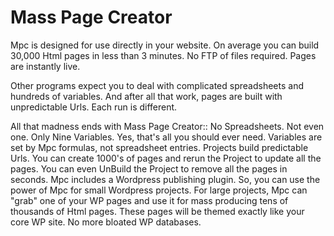 # Mass Page Creator

Mpc is designed for use directly in your website. On average you can build 30,000 Html pages in less than 3 minutes. No FTP of files required. Pages are instantly live.

Other programs expect you to deal with complicated spreadsheets and hundreds of variables. And after all that work, pages are built with unpredictable Urls. Each run is different.

All that madness ends with Mass Page Creator::
No Spreadsheets. Not even one.
Only Nine Variables. Yes, that's all you should ever need. Variables are set by Mpc formulas, not spreadsheet entries.
Projects build predictable Urls. You can create 1000's of pages and rerun the Project to update all the pages. You can even UnBuild the Project to remove all the pages in seconds.
Mpc includes a Wordpress publishing plugin. So, you can use the power of Mpc for small Wordpress projects. For large projects, Mpc can "grab" one of your WP pages and use it for mass producing tens of thousands of Html pages. These pages will be themed exactly like your core WP site. No more bloated WP databases.
